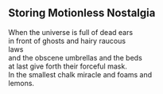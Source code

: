 Storing Motionless Nostalgia
----------------------------
When the universe is full of dead ears  
in front of ghosts and hairy raucous  
laws  
and the obscene umbrellas and the beds  
at last give forth their forceful mask.  
In the smallest chalk miracle and foams and  
lemons.  
